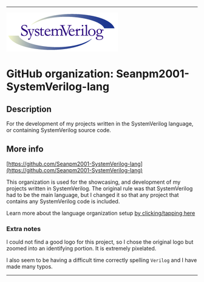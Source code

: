 
***

![SystemVerilog.png failed to load. The file may be missing or corrupt. Check the file path for errors first.](/AdditionalInfo/1/Seanpm2001-SystemVerilog-lang/SystemVerilog.png)

# GitHub organization: Seanpm2001-SystemVerilog-lang

## Description

For the development of my projects written in the SystemVerilog language, or containing SystemVerilog source code.

## More info

[https://github.com/Seanpm2001-SystemVerilog-lang](https://github.com/Seanpm2001-SystemVerilog-lang)

This organization is used for the showcasing, and development of my projects written in SystemVerilog. The original rule was that SystemVerilog had to be the main language, but I changed it so that any project that contains any SystemVerilog code is included.

Learn more about the language organization setup [by clicking/tapping here](/AdditionalInfo/LanguageOrgs/README.md)

### Extra notes

I could not find a good logo for this project, so I chose the original logo but zoomed into an identifying portion. It is extremely pixelated.

I also seem to be having a difficult time correctly spelling `Verilog` and I have made many typos.

***
